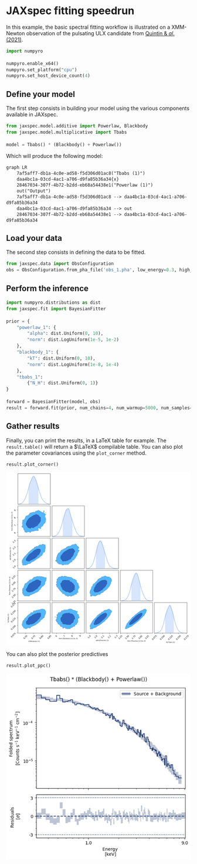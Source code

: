 # JAXspec fitting speedrun

In this example, the basic spectral fitting workflow is illustrated on a XMM-Newton observation of the
pulsating ULX candidate from [Quintin & $al.$ (2021)](https://ui.adsabs.harvard.edu/abs/2021MNRAS.503.5485Q/abstract).

``` python
import numpyro

numpyro.enable_x64()
numpyro.set_platform("cpu")
numpyro.set_host_device_count(4)
```

## Define your model

The first step consists in building your model using the various components available in JAXspec.

``` python
from jaxspec.model.additive import Powerlaw, Blackbody
from jaxspec.model.multiplicative import Tbabs

model = Tbabs() * (Blackbody() + Powerlaw())
```

Which will produce the following model:

```mermaid
graph LR
    7af5aff7-db1a-4c0e-ad58-f5d306d01ac8("Tbabs (1)")
    daa4bc1a-03cd-4ac1-a706-d9fa85b36a34{x}
    28467034-307f-4b72-b2dd-eb68a54438e1("Powerlaw (1)")
    out("Output")
    7af5aff7-db1a-4c0e-ad58-f5d306d01ac8 --> daa4bc1a-03cd-4ac1-a706-d9fa85b36a34
    daa4bc1a-03cd-4ac1-a706-d9fa85b36a34 --> out
    28467034-307f-4b72-b2dd-eb68a54438e1 --> daa4bc1a-03cd-4ac1-a706-d9fa85b36a34

```

## Load your data

The second step consists in defining the data to be fitted.

``` python
from jaxspec.data import ObsConfiguration
obs = ObsConfiguration.from_pha_file('obs_1.pha', low_energy=0.3, high_energy=12)
```

## Perform the inference

``` python
import numpyro.distributions as dist
from jaxspec.fit import BayesianFitter

prior = {
    "powerlaw_1": {
        "alpha": dist.Uniform(0, 10),
        "norm": dist.LogUniform(1e-5, 1e-2)
    },
    "blackbody_1": {
        "kT": dist.Uniform(0, 10),
        "norm": dist.LogUniform(1e-8, 1e-4)
    },
    "tbabs_1":
        {"N_H": dist.Uniform(0, 1)}
}

forward = BayesianFitter(model, obs)
result = forward.fit(prior, num_chains=4, num_warmup=5000, num_samples=5000)
```

## Gather results

Finally, you can print the results, in a LaTeX table for example. The `result.table()`
will return a $\LaTeX$ compilable table. You can also plot the parameter covariances using the `plot_corner` method.

``` python
result.plot_corner()
```

![Corner plot](statics/fitting.png)

You can also plot the posterior predictives

``` python
result.plot_ppc()
```

![Posterior predictive plot](statics/fitting_ppc.png)
